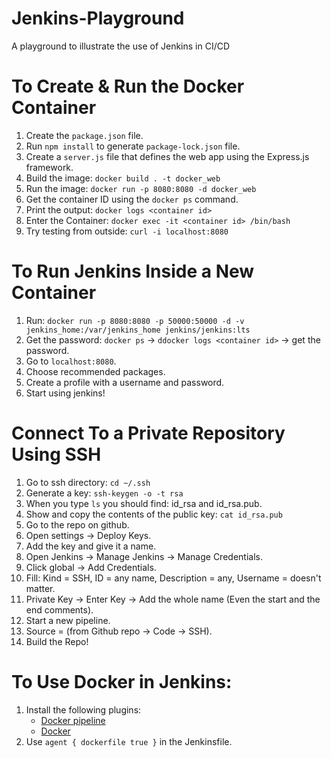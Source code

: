 # Jenkins-Playground
A playground to illustrate the use of Jenkins in CI/CD

# To Create & Run the Docker Container
1. Create the `package.json` file.
2. Run `npm install` to generate `package-lock.json` file.
3. Create a `server.js` file that defines the web app using the Express.js framework.
4. Build the image: `docker build . -t docker_web`
5. Run the image: `docker run -p 8080:8080 -d docker_web`
6. Get the container ID using the `docker ps` command.
7. Print the output: `docker logs <container id>`
8. Enter the Container: `docker exec -it <container id> /bin/bash`
9. Try testing from outside: `curl -i localhost:8080`

# To Run Jenkins Inside a New Container
1. Run: `docker run -p 8080:8080 -p 50000:50000 -d -v jenkins_home:/var/jenkins_home jenkins/jenkins:lts`
2. Get the password: `docker ps` -> `ddocker logs <container id>` -> get the password.
3. Go to `localhost:8080`.
4. Choose recommended packages.
5. Create a profile with a username and password.
6. Start using jenkins!

# Connect To a Private Repository Using SSH
1. Go to ssh directory: `cd ~/.ssh`
2. Generate a key: `ssh-keygen -o -t rsa`
3. When you type `ls` you should find: id_rsa and id_rsa.pub.
4. Show and copy the contents of the public key: `cat id_rsa.pub`
5. Go to the repo on github.
6. Open settings -> Deploy Keys.
7. Add the key and give it a name.
8. Open Jenkins -> Manage Jenkins -> Manage Credentials.
9. Click global -> Add Credentials.
10. Fill: Kind = SSH, ID = any name, Description = any, Username = doesn't matter.
11. Private Key -> Enter Key -> Add the whole name (Even the start and the end comments).
12. Start a new pipeline.
13. Source = (from Github repo -> Code -> SSH).
14. Build the Repo!
  
# To Use Docker in Jenkins:
1. Install the following plugins:
   - [Docker pipeline][1] 
   - [Docker][2] 
2. Use `agent { dockerfile true }` in the Jenkinsfile.

  [1]: https://plugins.jenkins.io/docker-workflow/
  [2]: https://plugins.jenkins.io/docker-plugin/
